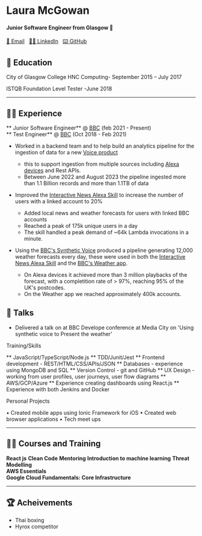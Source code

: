 # Laura McGowan 

#### Junior Software Engineer from Glasgow 🏴󠁧󠁢󠁳󠁣󠁴󠁿

[📧 Email](mailto:lozmcg@co.uk.) &nbsp; 
[👨‍💻 LinkedIn]([(https://www.linkedin.com/in/laura-mcgowan-004463138/)) &nbsp; 
[⌨️ GitHub](https://github.com/lauramcgowan/)


## 🏫 Education

City of Glasgow College
HNC Computing- September 2015 – July 2017

ISTQB Foundation Level Tester -June 2018

---

## 👨‍💻 Experience

** Junior Software Engineer** @ [BBC](https://www.bbc.co.uk/) (feb 2021 - Present)<br/>
** Test Engineer** @ [BBC](https://www.bbc.co.uk/) (Oct 2018 - Feb 2021)<br/>

- Worked in a backend team and to help build an analytics pipeline for the ingestion of data for a new [Voice product](https://voicebot.ai/2020/06/02/bbc-voice-assistant-beeb-launches-in-beta-in-the-uk/) 
    -  this to support ingestion from multiple sources including [Alexa devices](https://www.amazon.co.uk/dp/B0957KX2C4) and Rest APIs.
    - Between June 2022 and August 2023 the pipeline ingested more than 1.1 Billion records and more than 1.1TB of data

- Improved the [Interactive News Alexa Skill](https://voicebot.ai/2019/10/23/bbc-launches-interactive-news-service-for-alexa/) to increase the number of users with a linked account to 20%
    - Added local news and weather forecasts for users with linked BBC accounts
    - Reached a peak of 175k unique users in a day
    - The skill handled a peak demand of ~64k Lambda invocations in a minute.

- Using the [BBC's Synthetic Voice](https://www.bbc.co.uk/mediacentre/worldnews/2020/life-project) produced a pipeline generating 12,000 weather forecasts every day, these were used in both the [Interactive News Alexa Skill](https://voicebot.ai/2019/10/23/bbc-launches-interactive-news-service-for-alexa/) and the [BBC's Weather app](https://www.bbc.co.uk/weather/articles/c7219x55vygo).
    - On Alexa devices it achieved more than 3 million playbacks of the forecast, with a completition rate of &gt; 97%, reaching 95% of the UK's postcodes.
    - On the Weather app we reached approximately 400k accounts.


## :microphone: Talks 

- Delivered a talk on at BBC Develope conference at Media City on 'Using synthetic voice to Present the weather'


Training/Skills

** JavaScript/TypeScript/Node.js 
** TDD/Junit/Jest 
** Frontend development - REST/HTML/CSS/APIs/JSON
** Databases - experience using MongoDB and SQL
** Version Control - git and GitHub
** UX Design - working from user profiles, user journeys, user flow diagrams
** AWS/GCP/Azure
** Experience creating dashboards using React.js
** Experience with both Jenkins and Docker 



Personal Projects
	
•	Created mobile apps using Ionic Framework for iOS
•	Created web browser applications
•	Tech meet ups

---

## 🧑‍🏫 Courses and Training
**React js**
**Clean Code**
**Mentoring**
**Introduction to machine learning**
**Threat Modelling**<br/>
**AWS Essentials**<br/>
**Google Cloud Fundamentals: Core Infrastructure**

---

## 🏆 Acheivements

- Thai boxing 
- Hyrox competitor 


